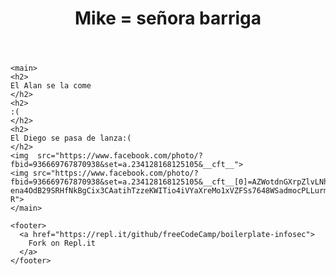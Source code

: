 

<html>
  <head>
    <title>Infosec Challenges</title>
    <meta name="" content="Free Code Camp - Infosec Challenges">
    <link rel="shortcut icon" href="https://cdn.hyperdev.com/us-east-1%3A52a203ff-088b-420f-81be-45bf559d01b1%2Ffavicon.ico" type="image/x-icon"/>
    <meta charset="utf-8">
    <meta http-equiv="X-UA-Compatible" content="IE=edge">
    <meta name="viewport" content="width=device-width, initial-scale=1">
    <link rel="stylesheet" href="style.css">
  </head>

  <body>
    <header>
      <h1>
        Mike = señora barriga 
      </h1>
    </header>

    <main>
    <h2> 
    El Alan se la come
    </h2>
    <h2> 
    :(
    </h2>
    <h2> 
    El Diego se pasa de lanza:(
    </h2>
    <img  src="https://www.facebook.com/photo/?fbid=936669767870938&set=a.234128168125105&__cft__">
    <img src="https://www.facebook.com/photo/?fbid=936669767870938&set=a.234128168125105&__cft__[0]=AZWotdnGXrpZlvLNhxEoZnYsCqDCdBrm_4cX-ena4OdB29SRHfNkBgCix3CAatihTzzeKWITio4iVYaXreMo1xVZFSs7648WSadmocPLLurmHyVNHhWdQzQEsepqMWFJO8yX8R3tiY5c8ToyrBr__hgX&__tn__=EH-R">
    </main>

    <footer>
      <a href="https://repl.it/github/freeCodeCamp/boilerplate-infosec">
        Fork on Repl.it
      </a>
    </footer>

  </body>
</html>
